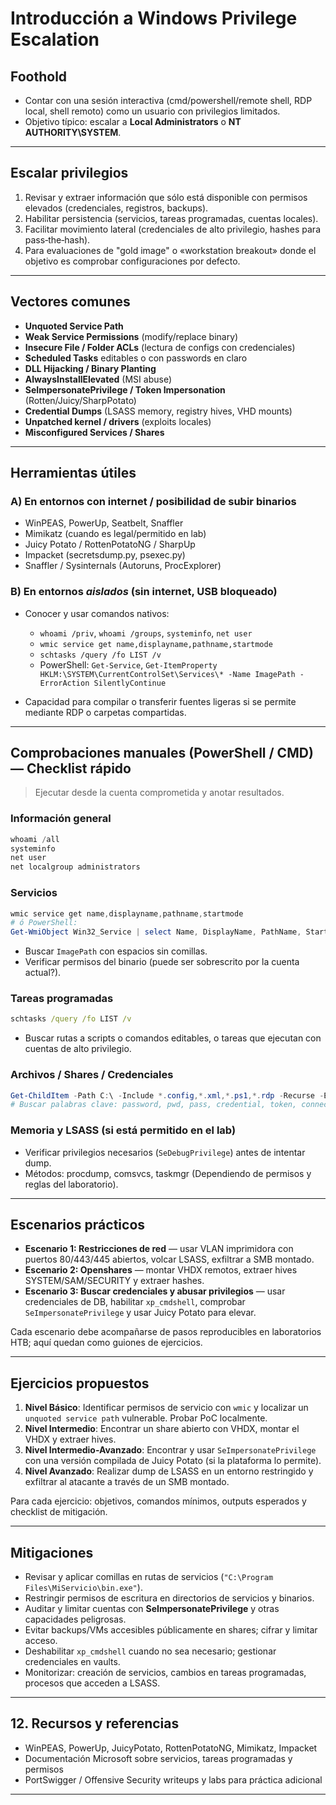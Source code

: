 # Introducción a Windows Privilege Escalation


## Foothold

* Contar con una sesión interactiva (cmd/powershell/remote shell, RDP local, shell remoto) como un usuario con privilegios limitados.
* Objetivo típico: escalar a **Local Administrators** o **NT AUTHORITY\SYSTEM**.

---

##  Escalar privilegios

1. Revisar y extraer información que sólo está disponible con permisos elevados (credenciales, registros, backups).
2. Habilitar persistencia (servicios, tareas programadas, cuentas locales).
3. Facilitar movimiento lateral (credenciales de alto privilegio, hashes para pass‑the‑hash).
4. Para evaluaciones de "gold image" o «workstation breakout» donde el objetivo es comprobar configuraciones por defecto.

---

## Vectores comunes

* **Unquoted Service Path**
* **Weak Service Permissions** (modify/replace binary)
* **Insecure File / Folder ACLs** (lectura de configs con credenciales)
* **Scheduled Tasks** editables o con passwords en claro
* **DLL Hijacking / Binary Planting**
* **AlwaysInstallElevated** (MSI abuse)
* **SeImpersonatePrivilege / Token Impersonation** (Rotten/Juicy/SharpPotato)
* **Credential Dumps** (LSASS memory, registry hives, VHD mounts)
* **Unpatched kernel / drivers** (exploits locales)
* **Misconfigured Services / Shares**

---

## Herramientas útiles

### A) En entornos con internet / posibilidad de subir binarios

* WinPEAS, PowerUp, Seatbelt, Snaffler
* Mimikatz (cuando es legal/permitido en lab)
* Juicy Potato / RottenPotatoNG / SharpUp
* Impacket (secretsdump.py, psexec.py)
* Snaffler / Sysinternals (Autoruns, ProcExplorer)

### B) En entornos *aislados* (sin internet, USB bloqueado)

* Conocer y usar comandos nativos:

  * `whoami /priv`, `whoami /groups`, `systeminfo`, `net user`
  * `wmic service get name,displayname,pathname,startmode`
  * `schtasks /query /fo LIST /v`
  * PowerShell: `Get-Service`, `Get-ItemProperty HKLM:\SYSTEM\CurrentControlSet\Services\* -Name ImagePath -ErrorAction SilentlyContinue`
* Capacidad para compilar o transferir fuentes ligeras si se permite mediante RDP o carpetas compartidas.

---

## Comprobaciones manuales (PowerShell / CMD) — Checklist rápido

> Ejecutar desde la cuenta comprometida y anotar resultados.

### Información general

```powershell
whoami /all
systeminfo
net user
net localgroup administrators
```

### Servicios

```powershell
wmic service get name,displayname,pathname,startmode
# ó PowerShell:
Get-WmiObject Win32_Service | select Name, DisplayName, PathName, StartMode
```

* Buscar `ImagePath` con espacios sin comillas.
* Verificar permisos del binario (puede ser sobrescrito por la cuenta actual?).

### Tareas programadas

```cmd
schtasks /query /fo LIST /v
```

* Buscar rutas a scripts o comandos editables, o tareas que ejecutan con cuentas de alto privilegio.

### Archivos / Shares / Credenciales

```powershell
Get-ChildItem -Path C:\ -Include *.config,*.xml,*.ps1,*.rdp -Recurse -ErrorAction SilentlyContinue
# Buscar palabras clave: password, pwd, pass, credential, token, connectionString
```

### Memoria y LSASS (si está permitido en el lab)

* Verificar privilegios necesarios (`SeDebugPrivilege`) antes de intentar dump.
* Métodos: procdump, comsvcs, taskmgr (Dependiendo de permisos y reglas del laboratorio).

---

## Escenarios prácticos

* **Escenario 1: Restricciones de red** — usar VLAN imprimidora con puertos 80/443/445 abiertos, volcar LSASS, exfiltrar a SMB montado.
* **Escenario 2: Openshares** — montar VHDX remotos, extraer hives SYSTEM/SAM/SECURITY y extraer hashes.
* **Escenario 3: Buscar credenciales y abusar privilegios** — usar credenciales de DB, habilitar `xp_cmdshell`, comprobar `SeImpersonatePrivilege` y usar Juicy Potato para elevar.

Cada escenario debe acompañarse de pasos reproducibles en laboratorios HTB; aquí quedan como guiones de ejercicios.

---

## Ejercicios propuestos

1. **Nivel Básico**: Identificar permisos de servicio con `wmic` y localizar un `unquoted service path` vulnerable. Probar PoC localmente.
2. **Nivel Intermedio**: Encontrar un share abierto con VHDX, montar el VHDX y extraer hives.
3. **Nivel Intermedio-Avanzado**: Encontrar y usar `SeImpersonatePrivilege` con una versión compilada de Juicy Potato (si la plataforma lo permite).
4. **Nivel Avanzado**: Realizar dump de LSASS en un entorno restringido y exfiltrar al atacante a través de un SMB montado.

Para cada ejercicio: objetivos, comandos mínimos, outputs esperados y checklist de mitigación.

---

## Mitigaciones

* Revisar y aplicar comillas en rutas de servicios (`"C:\Program Files\MiServicio\bin.exe"`).
* Restringir permisos de escritura en directorios de servicios y binarios.
* Auditar y limitar cuentas con **SeImpersonatePrivilege** y otras capacidades peligrosas.
* Evitar backups/VMs accesibles públicamente en shares; cifrar y limitar acceso.
* Deshabilitar `xp_cmdshell` cuando no sea necesario; gestionar credenciales en vaults.
* Monitorizar: creación de servicios, cambios en tareas programadas, procesos que acceden a LSASS.

---


## 12. Recursos y referencias

* WinPEAS, PowerUp, JuicyPotato, RottenPotatoNG, Mimikatz, Impacket
* Documentación Microsoft sobre servicios, tareas programadas y permisos
* PortSwigger / Offensive Security writeups y labs para práctica adicional

---



